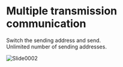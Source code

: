 # Multiple transmission communication
Switch the sending address and send.   
Unlimited number of sending addresses.   

![Slide0002](https://user-images.githubusercontent.com/6020549/132265380-c9b7398a-cdae-4e9e-9d46-ab467da7731d.jpg)
